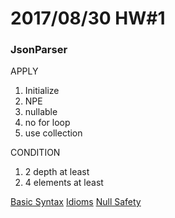 
# 2017/08/30 HW#1


### JsonParser 
APPLY
1. Initialize
2. NPE
3. nullable
4. no for loop
5. use collection

CONDITION
1. 2 depth at least
2. 4 elements at least


 [Basic Syntax](https://kotlinlang.org/docs/reference/basic-syntax.html) 
 [Idioms](https://kotlinlang.org/docs/reference/idioms.html) 
 [Null Safety](https://kotlinlang.org/docs/reference/null-safety.html) 

